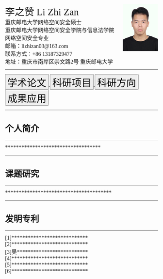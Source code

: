<html>
  <tr>
    <td width="50%">
      <body>
        <img src="/zhengjianzhao.jpg" width="23%" style="float:right;" />  
      <font style="font-family:宋体" font size="6">李之赞 Li Zhi Zan</font><br />
      <font style="font-family:宋体" font size="4">重庆邮电大学网络空间安全硕士</font><br />
      <font style="font-family:宋体" font size="4">重庆邮电大学网络空间安全学院与信息法学院</font><br />
      <font style="font-family:宋体" font size="4">网络空间安全专业</font><br />
      <font style="font-family:宋体" font size="4">邮箱：lizhizan03@163.com</font><br />
      <font style="font-family:宋体" font size="4">联系方式：+86 13187329477</font><br />
      <font style="font-family:宋体" font size="4">地址：重庆市南岸区崇文路2号 重庆邮电大学</font><br /> 
        </body>
    </td>
  </tr>
  </html>

<html>   
    <body>  
        <hr />  
    </body> 
  </html>
  
  <html>
<a href="academic.github.io">
  <body>
    <button><font style="font-family:宋体" font size="6">学术论文</font></button>
    </body>
</a>
  </html>
  
  <html>
<a href="scientific.github.io">
  <body>
    <button><font style="font-family:宋体" font size="6">科研项目</font></button>
   </body>
</a>
 </html>
 
   <html>
<a href="direction.github.io">
  <body>
    <button><font style="font-family:宋体" font size="6">科研方向</font></button>
    </body>
</a>
  </html>
  
  <html>
<a href="application.github.io">
  <body>
    <button><font style="font-family:宋体" font size="6">成果应用</font></button>
    </body>
</a>
  </html>
  
  <html>   
    <body>  
        <hr />  
    </body> 
  </html>
  
<html>  
      <h1>个人简介</h1>  
    <body>  
        <hr />  
    </body> 
  <body>
  <font style="font-family:宋体" font size="4">***********************************</font><br />     
    </body>
</html> 

<html>   
    <body>  
        <hr />  
    </body> 
  </html>
  
<html>  
      <h1>课题研究</h1>  
    <body>  
        <hr />  
    </body> 
  <body>
  <font style="font-family:宋体" font size="4">***************************************</font><br />
    </body>
</html> 

<html>   
    <body>  
        <hr />  
    </body> 
  </html>
  
<html>  
    <h1>发明专利</h1>  
    <body>  
        <hr />  
    </body>
  <body>
  <font style="font-family:宋体" font size="4">[1]****************************</font><br />
  <font style="font-family:宋体" font size="4">[2]****************************</font><br />
  <font style="font-family:宋体" font size="4">[3]吴**************************</font><br />
  <font style="font-family:宋体" font size="4">[4]****************************</font><br />
  <font style="font-family:宋体" font size="4">[5]****************************</font><br />
  <font style="font-family:宋体" font size="4">[6]****************************</font><br />
    </body>
</html> 
